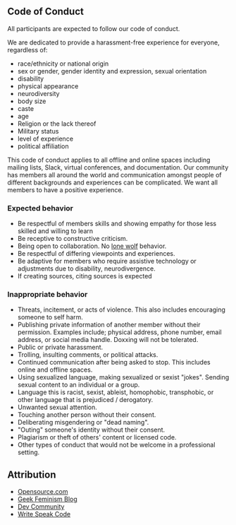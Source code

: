 ## Code of Conduct

All participants are expected to follow our code of conduct.

We are dedicated to provide a harassment-free experience for everyone, regardless of:

* race/ethnicity or national origin
* sex or gender, gender identity and expression, sexual orientation
* disability
* physical appearance
* neurodiversity
* body size
* caste
* age
* Religion or the lack thereof
* Military status
* level of experience
* political affiliation

This code of conduct applies to all offline and online spaces including mailing lists, Slack, virtual conferences, and documentation. Our community has members all around the world and communication amongst people of different backgrounds and experiences can be complicated. We want all members to have a positive experience.

### Expected behavior

* Be respectful of members skills and showing empathy for those less skilled and willing to learn
* Be receptive to constructive criticism.
* Being open to collaboration. No [lone wolf](https://medium.com/@lynxluna/the-myth-of-lone-wolf-10-developer-7916e94b5cd2) behavior.
* Be respectful of differing viewpoints and experiences.
* Be adaptive for members who require assistive technology or adjustments due to disability, neurodivergence.
* If creating sources, citing sources is expected

### Inappropriate behavior

* Threats, incitement, or acts of violence. This also includes encouraging someone to self harm.
* Publishing private information of another member without their permission. Examples include; physical address, phone number, email address, or social media handle. Doxxing will not be tolerated.
* Public or private harassment.
* Trolling, insulting comments, or political attacks.
* Continued communication after being asked to stop. This includes online and offline spaces.
* Using sexualized language, making sexualized or sexist "jokes". Sending sexual content to an individual or a group.
* Language this is racist, sexist, ableist, homophobic, transphobic, or other language that is prejudiced / derogatory.
* Unwanted sexual attention.
* Touching another person without their consent.
* Deliberating misgendering or "dead naming".
* "Outing" someone's identity without their consent.
* Plagiarism or theft of others' content or licensed code.
* Other types of conduct that would not be welcome in a professional setting.

## Attribution
* [Opensource.com](https://opensource.com/code-of-conduct)
* [Geek Feminism Blog](https://geekfeminismdotorg.wordpress.com/about/code-of-conduct/)
* [Dev Community](https://dev.to/code-of-conduct)
* [Write Speak Code](https://www.writespeakcode.com/code-of-conduct/)
